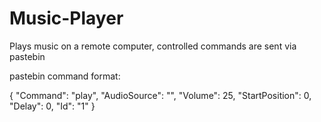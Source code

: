 # Music-Player
Plays music on a remote computer, controlled commands are sent via pastebin

pastebin command format:

{
    "Command": "play",
    "AudioSource": "",
    "Volume": 25,
    "StartPosition": 0,
    "Delay": 0,
    "Id": "1"
}
